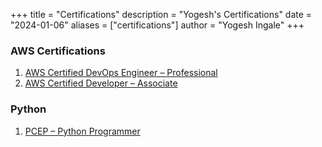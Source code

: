 +++
title = "Certifications"
description = "Yogesh's Certifications"
date = "2024-01-06"
aliases = ["certifications"]
author = "Yogesh Ingale"
+++

### AWS Certifications

1. [AWS Certified DevOps Engineer – Professional](https://www.credly.com/badges/780cf7dd-6cb4-420b-bd70-a581e58f2208)
2. [AWS Certified Developer – Associate](https://www.credly.com/badges/19ecf80e-128a-4851-bad2-dce432a6746c)

### Python

1. [PCEP – Python Programmer](https://verify.openedg.org/?id=5utv.P2xn.YWek)